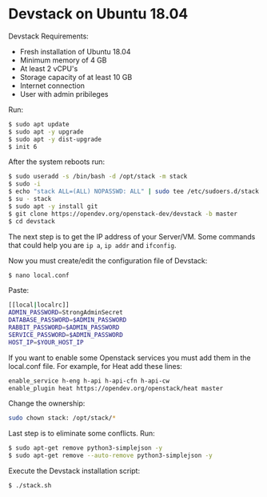 # Devstack on Ubuntu 18.04

Devstack Requirements:
  -  Fresh installation of Ubuntu 18.04
  -  Minimum memory of 4 GB
  - At least 2 vCPU's
  - Storage capacity of at least 10 GB
  - Internet connection
  - User with admin pribileges
  
Run:
```sh
$ sudo apt update
$ sudo apt -y upgrade
$ sudo apt -y dist-upgrade
$ init 6
```

After the system reboots run:
```sh
$ sudo useradd -s /bin/bash -d /opt/stack -m stack
$ sudo -i
$ echo "stack ALL=(ALL) NOPASSWD: ALL" | sudo tee /etc/sudoers.d/stack
$ su - stack
$ sudo apt -y install git
$ git clone https://opendev.org/openstack-dev/devstack -b master
$ cd devstack
```

The next step is to get the IP address of your Server/VM. Some commands that could help you are `ip a`, `ip addr` and `ifconfig`.

Now you must create/edit the configuration file of Devstack:
```sh
$ nano local.conf
```

Paste:

```sh
[[local|localrc]]
ADMIN_PASSWORD=StrongAdminSecret
DATABASE_PASSWORD=$ADMIN_PASSWORD
RABBIT_PASSWORD=$ADMIN_PASSWORD
SERVICE_PASSWORD=$ADMIN_PASSWORD
HOST_IP=$YOUR_HOST_IP
```

If you want to enable some Openstack services you must add them in the local.conf file. For example, for Heat add these lines:

```sh
enable_service h-eng h-api h-api-cfn h-api-cw
enable_plugin heat https://opendev.org/openstack/heat master
```
Change the ownership:

```sh
sudo chown stack: /opt/stack/*
```

Last step is to eliminate some conflicts. Run:

```sh
$ sudo apt-get remove python3-simplejson -y
$ sudo apt-get remove --auto-remove python3-simplejson -y
```

Execute the Devstack installation script:
```sh
$ ./stack.sh
```
